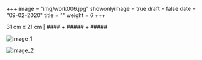 +++
image = "img/work006.jpg"
showonlyimage = true
draft = false
date = "09-02-2020"
title = ""
weight = 6
+++

31 cm x 21 cm | #### + ##### + #####

![image_1][1]

![image_2][2]


[1]: /img/work_6/image_###
[2]: /img/work_6/image_###

